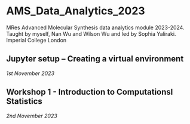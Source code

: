 # AMS_Data_Analytics_2023
MRes Advanced Molecular Synthesis data analytics module 2023-2024. Taught by myself, Nan Wu and Wilson Wu and led by Sophia Yaliraki. 
Imperial College London 

## Jupyter setup – Creating a virtual environment
*1st November 2023*

## Workshop 1 - Introduction to Computationsl Statistics
*2nd November 2023*
